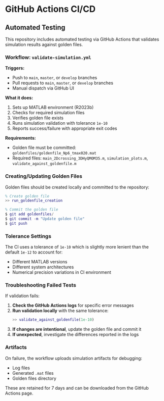 # GitHub Actions CI/CD

## Automated Testing

This repository includes automated testing via GitHub Actions that validates simulation results against golden files.

### Workflow: `validate-simulation.yml`

**Triggers:**
- Push to `main`, `master`, or `develop` branches
- Pull requests to `main`, `master`, or `develop` branches  
- Manual dispatch via GitHub UI

**What it does:**
1. Sets up MATLAB environment (R2023b)
2. Checks for required simulation files
3. Verifies golden file exists
4. Runs simulation validation with tolerance `1e-10`
5. Reports success/failure with appropriate exit codes

**Requirements:**
- Golden file must be committed: `goldenfiles/goldenfile_Np6_tmax020.mat`
- Required files: `main_2Dcrossing_3DHyQMOM35.m`, `simulation_plots.m`, `validate_against_goldenfile.m`

### Creating/Updating Golden Files

Golden files should be created locally and committed to the repository:

```matlab
% Create golden file
>> run_goldenfile_creation

% Commit the golden file
$ git add goldenfiles/
$ git commit -m "Update golden file"
$ git push
```

### Tolerance Settings

The CI uses a tolerance of `1e-10` which is slightly more lenient than the default `1e-12` to account for:
- Different MATLAB versions
- Different system architectures  
- Numerical precision variations in CI environment

### Troubleshooting Failed Tests

If validation fails:

1. **Check the GitHub Actions logs** for specific error messages
2. **Run validation locally** with the same tolerance:
   ```matlab
   >> validate_against_goldenfile(1e-10)
   ```
3. **If changes are intentional**, update the golden file and commit it
4. **If unexpected**, investigate the differences reported in the logs

### Artifacts

On failure, the workflow uploads simulation artifacts for debugging:
- Log files
- Generated `.mat` files  
- Golden files directory

These are retained for 7 days and can be downloaded from the GitHub Actions page.
